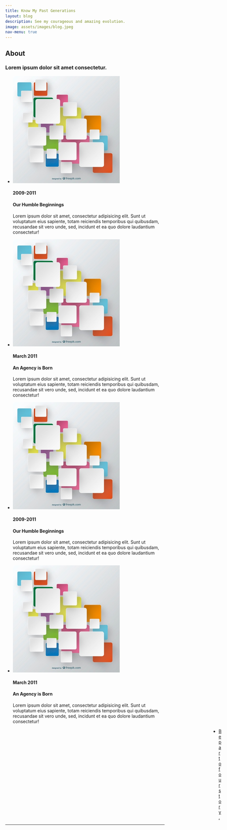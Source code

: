 ```yaml
---
title: Know My Past Generations
layout: blog
description: See my courageous and amazing evolution.
image: assets/images/blog.jpeg
nav-menu: true
---
```


<section id="about">
    <div class="text-center">
                <h2 class="section-heading">About</h2>
                <h3 class="section-subheading text-muted">Lorem ipsum dolor sit amet consectetur.</h3>
    </div>
        <div class="row">
                <ul class="timeline">
                    <li>
                        <div class="timeline-image">
                            <img class="img-circle img-responsive" src="assets/images/sq.jpg" alt="">
                        </div>
                        <div class="timeline-panel">
                            <div class="timeline-heading">
                                <h4>2009-2011</h4>
                                <h4 class="subheading">Our Humble Beginnings</h4>
                            </div>
                            <div class="timeline-body">
                                <p class="text-muted">Lorem ipsum dolor sit amet, consectetur adipisicing elit. Sunt ut voluptatum eius sapiente, totam reiciendis temporibus qui quibusdam, recusandae sit vero unde, sed, incidunt et ea quo dolore laudantium consectetur!</p>
                            </div>
                        </div>
                    </li>
                    <li class="timeline-inverted">
                        <div class="timeline-image">
                            <img class="img-circle img-responsive" src="assets/images/sq.jpg" alt="">
                        </div>
                        <div class="timeline-panel">
                            <div class="timeline-heading">
                                <h4>March 2011</h4>
                                <h4 class="subheading">An Agency is Born</h4>
                            </div>
                            <div class="timeline-body">
                                <p class="text-muted">Lorem ipsum dolor sit amet, consectetur adipisicing elit. Sunt ut voluptatum eius sapiente, totam reiciendis temporibus qui quibusdam, recusandae sit vero unde, sed, incidunt et ea quo dolore laudantium consectetur!</p>
                            </div>
                        </div>
                    </li>
                    <li>
                        <div class="timeline-image">
                            <img class="img-circle img-responsive" src="assets/images/sq.jpg" alt="">
                        </div>
                        <div class="timeline-panel">
                            <div class="timeline-heading">
                                <h4>2009-2011</h4>
                                <h4 class="subheading">Our Humble Beginnings</h4>
                            </div>
                            <div class="timeline-body">
                                <p class="text-muted">Lorem ipsum dolor sit amet, consectetur adipisicing elit. Sunt ut voluptatum eius sapiente, totam reiciendis temporibus qui quibusdam, recusandae sit vero unde, sed, incidunt et ea quo dolore laudantium consectetur!</p>
                            </div>
                        </div>
                    </li>
                    <li class="timeline-inverted">
                        <div class="timeline-image">
                            <img class="img-circle img-responsive" src="assets/images/sq.jpg" alt="">
                        </div>
                        <div class="timeline-panel">
                            <div class="timeline-heading">
                                <h4>March 2011</h4>
                                <h4 class="subheading">An Agency is Born</h4>
                            </div>
                            <div class="timeline-body">
                                <p class="text-muted">Lorem ipsum dolor sit amet, consectetur adipisicing elit. Sunt ut voluptatum eius sapiente, totam reiciendis temporibus qui quibusdam, recusandae sit vero unde, sed, incidunt et ea quo dolore laudantium consectetur!</p>
                            </div>
                        </div>
                    </li>
                </ul>
            </div>
                <ul class="actions fit small" style="padding-left: 675px;">
    <li><a href="#" class="button special big">Be part of our story.</a></li>
                </ul>
</section>
<hr>